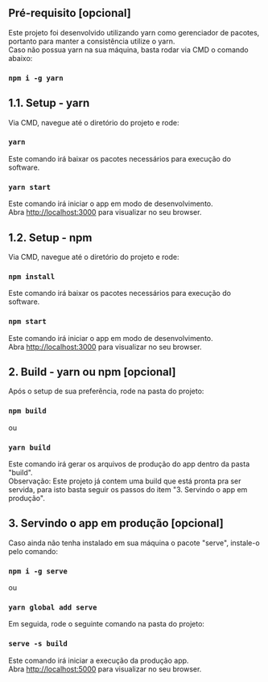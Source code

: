 
## Pré-requisito [opcional]

Este projeto foi desenvolvido utilizando yarn como gerenciador de pacotes, portanto para manter a consistência utilize o yarn.<br />
Caso não possua yarn na sua máquina, basta rodar via CMD o comando abaixo: 
### `npm i -g yarn`

## 1.1. Setup - yarn

Via CMD, navegue até o diretório do projeto e rode:

### `yarn`

Este comando irá baixar os pacotes necessários para execução do software.<br />

### `yarn start`

Este comando irá iniciar o app em modo de desenvolvimento.<br />
Abra [http://localhost:3000](http://localhost:3000) para visualizar no seu browser.<br />


## 1.2. Setup - npm

Via CMD, navegue até o diretório do projeto e rode:

### `npm install`

Este comando irá baixar os pacotes necessários para execução do software.<br />

### `npm start`

Este comando irá iniciar o app em modo de desenvolvimento.<br />
Abra [http://localhost:3000](http://localhost:3000) para visualizar no seu browser.<br />


## 2. Build - yarn ou npm [opcional]

Após o setup de sua preferência, rode na pasta do projeto:

### `npm build`

ou

### `yarn build`

Este comando irá gerar os arquivos de produção do app dentro da pasta "build".<br />
Observação: Este projeto já contem uma build que está pronta pra ser servida, para isto basta seguir os passos do item "3. Servindo o app em produção".

## 3. Servindo o app em produção [opcional]

Caso ainda não tenha instalado em sua máquina o pacote "serve", instale-o pelo comando:

### `npm i -g serve`

ou

### `yarn global add serve`

Em seguida, rode o seguinte comando na pasta do projeto:

### `serve -s build`

Este comando irá iniciar a execução da produção app.<br />
Abra [http://localhost:5000](http://localhost:5000) para visualizar no seu browser.<br />

